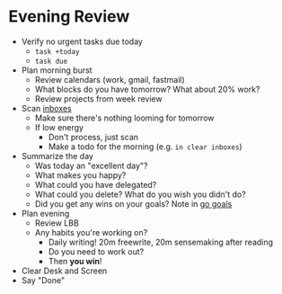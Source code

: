 # Evening Review

* Verify no urgent tasks due today
  * `task +today`
  * `task due`
* Plan morning burst
  * Review calendars (work, gmail, fastmail)
  * What blocks do you have tomorrow? What about 20% work?
  * Review projects from week review
* Scan [inboxes](./inboxes.md)
  * Make sure there's nothing looming for tomorrow
  * If low energy
    * Don't process, just scan
    * Make a todo for the morning  (e.g. `in clear inboxes`)
* Summarize the day
  * Was today an "excellent day"?
  * What makes you happy?
  * What could you have delegated?
  * What could you delete? What do you wish you didn't do?
  * Did you get any wins on your goals? Note in [go goals](https://docs.google.com/document/d/1VhctfQXCvFnu_08MH4xTy_olpWWLtKZRGw-xmf2NS7k/edit#)
* Plan evening
  * Review LBB
  * Any habits you're working on?
    * Daily writing! 20m freewrite, 20m sensemaking after reading
    * Do you need to work out?
    * Then **you win**!
* Clear Desk and Screen
* Say "Done"
